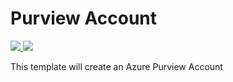 # Purview Account

<a href="https://portal.azure.com/#create/Microsoft.Template/uri/https%3A%2F%2Fraw.githubusercontent.com%2Fans-cloud%2Fazure_service_catalogue%2Fmaster%2Fpurview-account%2FazureDeploy.json" target="_blank">
    <img src="http://azuredeploy.net/deploybutton.png"/>
</a>
<a href="http://armviz.io/#/?load=https%3A%2F%2Fraw.githubusercontent.com%2Fans-cloud%2Fazure_service_catalogue%2Fmaster%2Fpurview-account%2FazureDeploy.json" target="_blank">
    <img src="http://armviz.io/visualizebutton.png"/>
</a>


This template will create an Azure Purview Account
